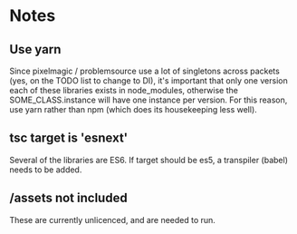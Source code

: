 # Notes
## Use yarn
Since pixelmagic / problemsource use a lot of singletons across packets (yes, on the TODO list to change to DI), it's important that only one version each of these libraries exists in node_modules, otherwise the SOME_CLASS.instance will have one instance per version.
For this reason, use yarn rather than npm (which does its housekeeping less well).  

## tsc target is 'esnext'
Several of the libraries are ES6. If target should be es5, a transpiler (babel) needs to be added.

## /assets not included
These are currently unlicenced, and are needed to run. 